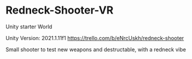 # Redneck-Shooter-VR
Unity starter World

Unity Version: 2021.1.11f1
https://trello.com/b/eNrcUskh/redneck-shooter

Small shooter to test new weapons and destructable, with a redneck vibe
